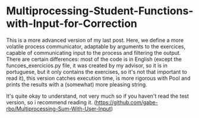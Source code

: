 # Multiprocessing-Student-Functions-with-Input-for-Correction
This is a more advanced version of my last post. Here, we define a more volatile process communicator, adaptable by arguments to the exercices, capable of communicating input to the process and filtering the output. 
There are certain differences: most of the code is in English (except the funcoes_exercicios.py file, it was created by my advisor, so it is in portuguese, but it only contains the exercises, so it's not that important to read it), this version catches execution time, is more rigorous with Pool and prints the results with a (somewhat) more pleasing string.

It's quite okay to understand, not very much so if you haven't read the test version, so i recommend reading it. (https://github.com/gabe-rbo/Multiprocessing-Sum-With-User-Input)
